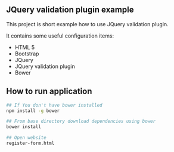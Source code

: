 JQuery validation plugin example
--------------------------------

This project is short example how to use JQuery validation plugin.

It contains some useful configuration items:

- HTML 5
- Bootstrap
- JQuery
- JQuery validation plugin
- Bower


How to run application
---------------------------------------------
```bash
## If You don't have bower installed
npm install -g bower

## From base directory download dependencies using bower
bower install

## Open website
register-form.html
```
